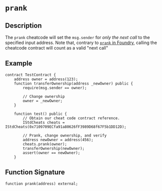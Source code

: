 # `prank`

## Description

The `prank` cheatcode will set the `msg.sender` for _only the next call_ to the specified input address. Note that,
contrary to [`prank` in Foundry](https://book.getfoundry.sh/cheatcodes/prank#description), calling the cheatcode contract will count as a
valid "next call"

## Example

```solidity
contract TestContract {
    address owner = address(123);
    function transferOwnership(address _newOwner) public {
        require(msg.sender == owner);

        // Change ownership
        owner = _newOwner;
    }

    function test() public {
        // Obtain our cheat code contract reference.
        IStdCheats cheats = IStdCheats(0x7109709ECfa91a80626fF3989D68f67F5b1DD12D);

        // Prank, change ownership, and verify
        address newOwner = address(456);
        cheats.prank(owner);
        transferOwnership(newOwner);
        assert(owner == newOwner);
    }
```

## Function Signature

```solidity
function prank(address) external;
```
